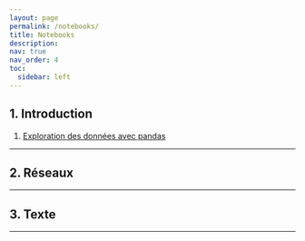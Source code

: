 ```yaml
---
layout: page
permalink: /notebooks/
title: Notebooks
description: 
nav: true
nav_order: 4
toc:
  sidebar: left
---
```


## 1. Introduction

 1. [Exploration des données avec pandas](https://github.com/ssc-ehess/notebooks/blob/main/1_data_exploration.ipynb)

---

## 2. Réseaux

---

## 3. Texte

---

